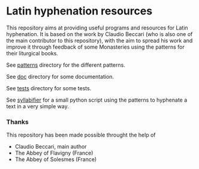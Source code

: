 # Latin hyphenation resources

This repository aims at providing useful programs and resources for Latin hyphenation. It is based on the work by Claudio Beccari (who is also one of the main contributor to this repository), with the aim to spread his work and improve it through feedback of some Monasteries using the patterns for their liturgical books.

See [patterns](patterns) directory for the different patterns.

See [doc](doc) directory for some documentation.

See [tests](tests) directory for some tests.

See [syllabifier](syllabifier) for a small python script using the patterns to hyphenate a text in a very simple way.


### Thanks

This repository has been made possible throught the help of
- Claudio Beccari, main author
- The Abbey of Flavigny (France)
- The Abbey of Solesmes (France)